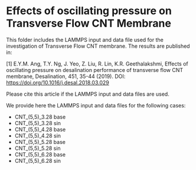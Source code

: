 # Effects of oscillating pressure on Transverse Flow CNT Membrane

This folder includes the LAMMPS input and data file used for the investigation of Transverse Flow CNT membrane. The results are published in:

[1] E.Y.M. Ang, T.Y. Ng, J. Yeo, Z. Liu, R. Lin, K.R. Geethalakshmi, Effects of oscillating pressure on desalination performance of transverse flow CNT membrane, Desalination, 451, 35-44 (2019). DOI: https://doi.org/10.1016/j.desal.2018.03.029 

Please cite this article if the LAMMPS input and data files are used.

We provide here the LAMMPS input and data files for the following cases:

- CNT_(5,5)_3.28 base
- CNT_(5,5)_3.28 sin
- CNT_(5,5)_4.28 base
- CNT_(5,5)_4.28 sin
- CNT_(5,5)_5.28 base
- CNT_(5,5)_5.28 sin
- CNT_(5,5)_6.28 base
- CNT_(5,5)_6.28 sin
